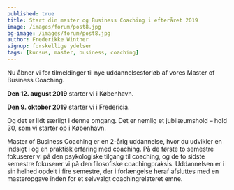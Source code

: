 ```yaml
---
published: true
title: Start din master og Business Coaching i efteråret 2019
image: /images/forum/post8.jpg
bg-image: /images/forum/post8.jpg
author: Frederikke Winther
signup: forskellige ydelser
tags: [kursus, master, business, coaching]
---
```


Nu åbner vi for tilmeldinger til nye uddannelsesforløb af vores Master of Business Coaching.

**Den 12. august 2019** starter vi i København.

**Den 9. oktober 2019** starter vi i Fredericia.

Og det er lidt særligt i denne omgang. Det er nemlig et jubilæumshold – hold 30, som vi starter op i København.

Master of Business Coaching er en 2-årig uddannelse, hvor du udvikler en indsigt i og en praktisk erfaring med coaching. På de første to semestre fokuserer vi på den psykologiske tilgang til coaching, og de to sidste semestre fokuserer vi på den filosofiske coachingpraksis. Uddannelsen er i sin helhed opdelt i fire semestre, der i forlængelse heraf afsluttes med en masteropgave inden for et selvvalgt coachingrelateret emne.